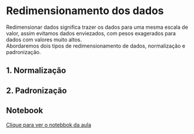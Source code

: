 # Redimensionamento dos dados
Redimensionar dados significa trazer os dados para uma mesma escala de valor, assim evitamos dados enviezados, com
pesos exagerados para dados com valores muito altos.<br>
Abordaremos dois tipos de redimensionamento de dados, normalização e padronização. 
 
## 1. Normalização

## 2. Padronização

## Notebook
[Clique para ver o notebbok da aula](https://github.com/dev-daniel-amorim/AD-Norm_Padron/blob/main/Normaliza%C3%A7%C3%A3o%20e%20padroniza%C3%A7%C3%A3o.ipynb)
 
